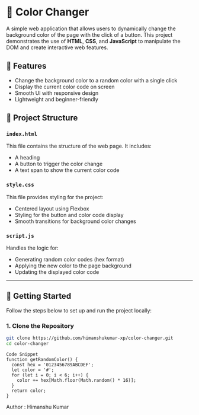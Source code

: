 # 🎨 Color Changer

A simple web application that allows users to dynamically change the background color of the page with the click of a button. This project demonstrates the use of **HTML**, **CSS**, and **JavaScript** to manipulate the DOM and create interactive web features.

## 🌟 Features

- Change the background color to a random color with a single click
- Display the current color code on screen
- Smooth UI with responsive design
- Lightweight and beginner-friendly

## 📁 Project Structure


### `index.html`

This file contains the structure of the web page. It includes:

- A heading
- A button to trigger the color change
- A text span to show the current color code

### `style.css`

This file provides styling for the project:

- Centered layout using Flexbox
- Styling for the button and color code display
- Smooth transitions for background color changes

### `script.js`

Handles the logic for:

- Generating random color codes (hex format)
- Applying the new color to the page background
- Updating the displayed color code

---

## 🚀 Getting Started

Follow the steps below to set up and run the project locally:

### 1. Clone the Repository

```bash
git clone https://github.com/himanshukumar-xp/color-changer.git
cd color-changer
```
```
Code Snippet
function getRandomColor() {
  const hex = '0123456789ABCDEF';
  let color = '#';
  for (let i = 0; i < 6; i++) {
    color += hex[Math.floor(Math.random() * 16)];
  }
  return color;
}
```
Author : Himanshu Kumar

